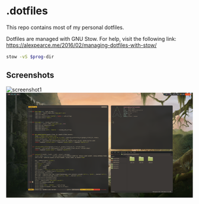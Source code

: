 # .dotfiles

This repo contains most of my personal dotfiles.

Dotfiles are managed with GNU Stow. For help, visit the following link: https://alexpearce.me/2016/02/managing-dotfiles-with-stow/

``` bash
stow -vS $prog-dir
```

## Screenshots

![screenshot1](https://raw.githubusercontent.com/dominicbraam/.dotfiles/main/screenshots/2022-06/2022-06-10-135245_2557x1437_scrot.png)
![screenshot2](https://raw.githubusercontent.com/dominicbraam/.dotfiles/main/screenshots/2022-06/2022-06-10-135918_2559x1439_scrot.png)
